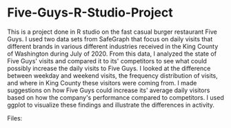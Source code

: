 # Five-Guys-R-Studio-Project

This is a project done in R studio on the fast casual burger restaurant Five Guys. I used two data sets from SafeGraph that focus on daily visits that different brands in various different industries received in the King County of Washington during July of 2020. From this data, I analyzed the state of Five Guys' visits and compared it to its' competitors to see what could possibly increase the daily visits to Five Guys. I looked at the difference between weekday and weekend visits, the frequency distribution of visits, and where in King County these visitors were coming from. I made suggestions on how Five Guys could increase its' average daily visitors based on how the company's performance compared to competitors. I used ggplot to visualize these findings and illustrate the differences in activity.

Files:
